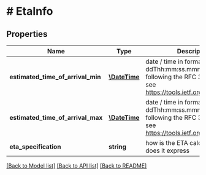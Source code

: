 # # EtaInfo

## Properties

Name | Type | Description | Notes
------------ | ------------- | ------------- | -------------
**estimated_time_of_arrival_min** | [**\DateTime**](\DateTime.md) | date / time in format yyyy-mm-ddThh:mm:ss.mmm±hh:mm following the RFC 3339 standard, see https://tools.ietf.org/html/rfc3339 | [optional]
**estimated_time_of_arrival_max** | [**\DateTime**](\DateTime.md) | date / time in format yyyy-mm-ddThh:mm:ss.mmm±hh:mm following the RFC 3339 standard, see https://tools.ietf.org/html/rfc3339 | [optional]
**eta_specification** | **string** | how is the ETA calculated, what does it express | [optional]

[[Back to Model list]](../../README.md#models) [[Back to API list]](../../README.md#endpoints) [[Back to README]](../../README.md)
